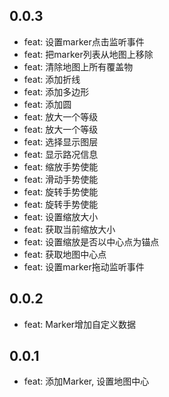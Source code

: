 ## 0.0.3
- feat: 设置marker点击监听事件
- feat: 把marker列表从地图上移除
- feat: 清除地图上所有覆盖物
- feat: 添加折线
- feat: 添加多边形
- feat: 添加圆
- feat: 放大一个等级
- feat: 放大一个等级
- feat: 选择显示图层
- feat: 显示路况信息
- feat: 缩放手势使能
- feat: 滑动手势使能
- feat: 旋转手势使能
- feat: 旋转手势使能
- feat: 设置缩放大小
- feat: 获取当前缩放大小
- feat: 设置缩放是否以中心点为锚点
- feat: 获取地图中心点
- feat: 设置marker拖动监听事件

## 0.0.2
- feat: Marker增加自定义数据

## 0.0.1
- feat: 添加Marker, 设置地图中心
